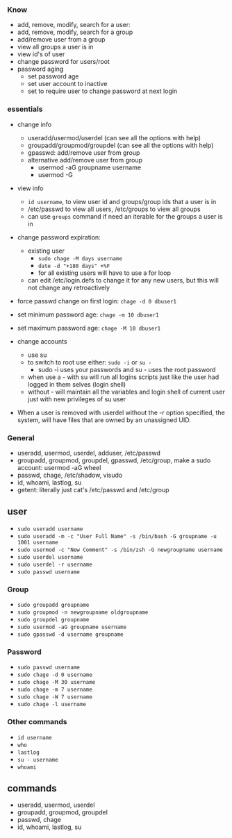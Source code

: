 ### Know
* add, remove, modify, search for a user: 
* add, remove, modify, search for a group
* add/remove user from a group
* view all groups a user is in
* view id's of user 
* change password for users/root
* password aging
    * set password age
    * set user account to inactive
    * set to require user to change password at next login

### essentials
* change info
    * useradd/usermod/userdel (can see all the options with help)
    * groupadd/groupmod/groupdel (can see all the options with help)
    * gpasswd: add/remove user from group
    * alternative add/remove user from group
        * usermod -aG groupname username
        * usermod -G <all groups minus one to remove>

* view info
    * `id username`, to view user id and groups/group ids that a user is in
    * /etc/passwd to view all users, /etc/groups to view all groups
    * can use `groups` command if need an iterable for the groups a user is in
    
* change password expiration:
    * existing user
        * `sudo chage -M days username`
        * `date -d "+180 days" +%F`
        * for all existing users will have to use a for loop
    * can edit /etc/login.defs to change it for any new users, but this will not change any retroactively

* force passwd change on first login: `chage -d 0 dbuser1`
* set minimum password age: `chage -m 10 dbuser1`
* set maximum password age: `chage -M 10 dbuser1`

* change accounts
    * use su
    * to switch to root use either: `sudo -i` or `su -`
        * sudo -i uses your passwords and su - uses the root password
    * when use a - with su will run all logins scripts just like the user had logged in them selves (login shell)
    * without - will maintain all the variables and login shell of current user just with new privileges of su user

* When a user is removed with userdel without the -r option specified, the system, will have files that are owned by an unassigned UID.

### General
* useradd, usermod, userdel, adduser, /etc/passwd
* groupadd, groupmod, groupdel, gpasswd, /etc/group, make a sudo account: usermod -aG wheel <username>
* passwd, chage, /etc/shadow, visudo
* id, whoami, lastlog, su
* getent: literally just cat's /etc/passwd and /etc/group

## user
* `sudo useradd username`
* `sudo useradd -m -c "User Full Name" -s /bin/bash -G groupname -u 1001 username`
* `sudo usermod -c "New Comment" -s /bin/zsh -G newgroupname username`
* `sudo userdel username`
* `sudo userdel -r username`
* `sudo passwd username`

### Group
* `sudo groupadd groupname`
* `sudo groupmod -n newgroupname oldgroupname`
* `sudo groupdel groupname`
* `sudo usermod -aG groupname username`
* `sudo gpasswd -d username groupname`

### Password
* `sudo passwd username`
* `sudo chage -d 0 username`
* `sudo chage -M 30 username`
* `sudo chage -m 7 username`
* `sudo chage -W 7 username`
* `sudo chage -l username`



### Other commands
* `id username`
* `who`
* `lastlog`
* `su - username`
* `whoami`


## commands
* useradd, usermod, userdel
* groupadd, groupmod, groupdel
* passwd, chage
* id, whoami, lastlog, su
